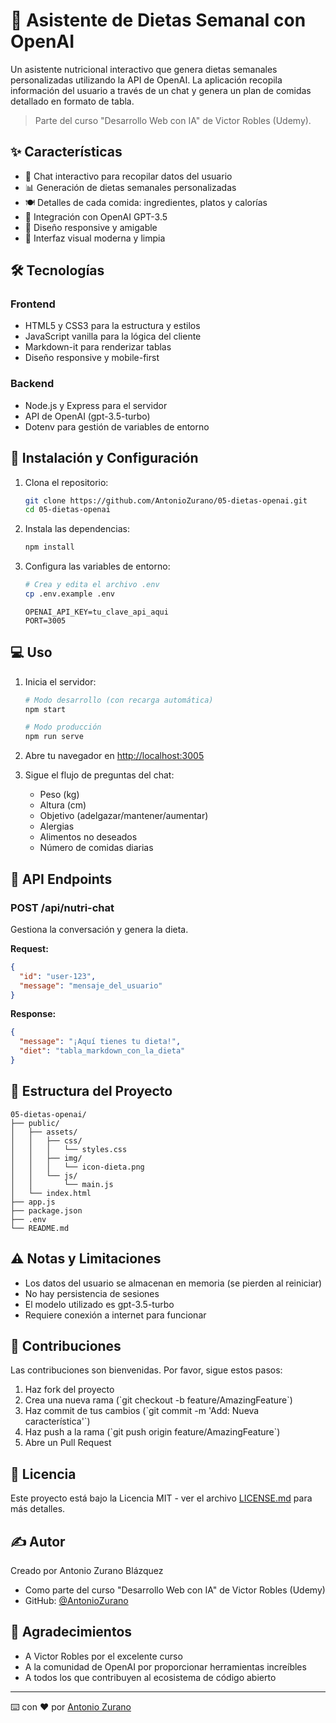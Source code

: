 # 🥗 Asistente de Dietas Semanal con OpenAI

Un asistente nutricional interactivo que genera dietas semanales personalizadas utilizando la API de OpenAI. La aplicación recopila información del usuario a través de un chat y genera un plan de comidas detallado en formato de tabla.

> Parte del curso "Desarrollo Web con IA" de Victor Robles (Udemy).

## ✨ Características

- 🤖 Chat interactivo para recopilar datos del usuario
- 📊 Generación de dietas semanales personalizadas
- 🍽️ Detalles de cada comida: ingredientes, platos y calorías
- 💬 Integración con OpenAI GPT-3.5
- 📱 Diseño responsive y amigable
- 🎨 Interfaz visual moderna y limpia

## 🛠️ Tecnologías

### Frontend

- HTML5 y CSS3 para la estructura y estilos
- JavaScript vanilla para la lógica del cliente
- Markdown-it para renderizar tablas
- Diseño responsive y mobile-first

### Backend

- Node.js y Express para el servidor
- API de OpenAI (gpt-3.5-turbo)
- Dotenv para gestión de variables de entorno

## 🚀 Instalación y Configuración

1. Clona el repositorio:

   ```bash
   git clone https://github.com/AntonioZurano/05-dietas-openai.git
   cd 05-dietas-openai
   ```

2. Instala las dependencias:

   ```bash
   npm install
   ```

3. Configura las variables de entorno:

   ```bash
   # Crea y edita el archivo .env
   cp .env.example .env
   ```

   ```env
   OPENAI_API_KEY=tu_clave_api_aqui
   PORT=3005
   ```

## 💻 Uso

1. Inicia el servidor:

   ```bash
   # Modo desarrollo (con recarga automática)
   npm start

   # Modo producción
   npm run serve
   ```

2. Abre tu navegador en [http://localhost:3005](http://localhost:3005)

3. Sigue el flujo de preguntas del chat:

   - Peso (kg)
   - Altura (cm)
   - Objetivo (adelgazar/mantener/aumentar)
   - Alergias
   - Alimentos no deseados
   - Número de comidas diarias

## 🔄 API Endpoints

### POST /api/nutri-chat

Gestiona la conversación y genera la dieta.

**Request:**

```json
{
  "id": "user-123",
  "message": "mensaje_del_usuario"
}
```

**Response:**

```json
{
  "message": "¡Aquí tienes tu dieta!",
  "diet": "tabla_markdown_con_la_dieta"
}
```

## 📁 Estructura del Proyecto

```text
05-dietas-openai/
├── public/
│   ├── assets/
│   │   ├── css/
│   │   │   └── styles.css
│   │   ├── img/
│   │   │   └── icon-dieta.png
│   │   └── js/
│   │       └── main.js
│   └── index.html
├── app.js
├── package.json
├── .env
└── README.md
```

## ⚠️ Notas y Limitaciones

- Los datos del usuario se almacenan en memoria (se pierden al reiniciar)
- No hay persistencia de sesiones
- El modelo utilizado es gpt-3.5-turbo
- Requiere conexión a internet para funcionar

## 🤝 Contribuciones

Las contribuciones son bienvenidas. Por favor, sigue estos pasos:

1. Haz fork del proyecto
2. Crea una nueva rama (\`git checkout -b feature/AmazingFeature\`)
3. Haz commit de tus cambios (\`git commit -m 'Add: Nueva característica'\`)
4. Haz push a la rama (\`git push origin feature/AmazingFeature\`)
5. Abre un Pull Request

## 📝 Licencia

Este proyecto está bajo la Licencia MIT - ver el archivo [LICENSE.md](LICENSE.md) para más detalles.

## ✍️ Autor

Creado por Antonio Zurano Blázquez

- Como parte del curso "Desarrollo Web con IA" de Victor Robles (Udemy)
- GitHub: [@AntonioZurano](https://github.com/AntonioZurano)

## 🙏 Agradecimientos

- A Victor Robles por el excelente curso
- A la comunidad de OpenAI por proporcionar herramientas increíbles
- A todos los que contribuyen al ecosistema de código abierto

---

⌨️ con ❤️ por [Antonio Zurano](https://github.com/AntonioZurano)
